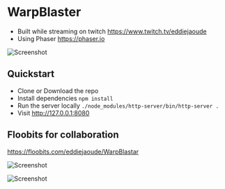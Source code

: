 # WarpBlaster

- Built while streaming on twitch https://www.twitch.tv/eddiejaoude
- Using Phaser https://phaser.io

![Screenshot](https://user-images.githubusercontent.com/624760/38438910-d0811ac4-39d3-11e8-8016-b0d96651263f.png)

## Quickstart

- Clone or Download the repo
- Install dependencies `npm install`
- Run the server locally `./node_modules/http-server/bin/http-server .`
- Visit http://127.0.0.1:8080

## Floobits for collaboration

https://floobits.com/eddiejaoude/WarpBlastar

![Screenshot](https://user-images.githubusercontent.com/624760/38452597-455e7f6a-3a3f-11e8-8db5-3b5b9fd181ca.png)

![Screenshot](https://user-images.githubusercontent.com/624760/38452595-3dabab12-3a3f-11e8-8470-693f77eacd17.png)

